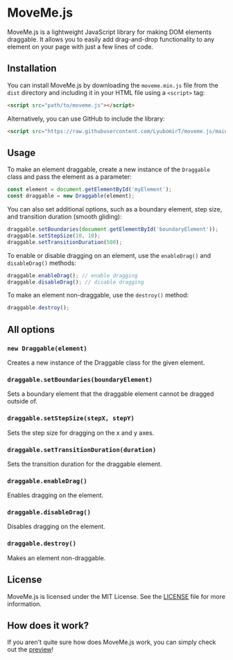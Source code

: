 
# MoveMe.js

MoveMe.js is a lightweight JavaScript library for making DOM elements draggable. It allows you to easily add drag-and-drop functionality to any element on your page with just a few lines of code.

## Installation

You can install MoveMe.js by downloading the `moveme.min.js` file from the `dist` directory and including it in your HTML file using a `<script>` tag:
```html
<script src="path/to/moveme.js"></script>
```

Alternatively, you can use GitHub to include the library:
```html
<script src="https://raw.githubusercontent.com/LyubomirT/moveme.js/main/lib/1.0.0/moveme.js"></script>
```
## Usage

To make an element draggable, create a new instance of the `Draggable` class and pass the element as a parameter:

```js
const element = document.getElementById('myElement');
const draggable = new Draggable(element);
```

You can also set additional options, such as a boundary element, step size, and transition duration (smooth gliding):

```js
draggable.setBoundaries(document.getElementById('boundaryElement'));
draggable.setStepSize(10, 10);
draggable.setTransitionDuration(500);
```

To enable or disable dragging on an element, use the `enableDrag()` and `disableDrag()` methods:
```js
draggable.enableDrag(); // enable dragging
draggable.disableDrag(); // disable dragging
```

To make an element non-draggable, use the `destroy()` method:
```js
draggable.destroy();
```

## All options

### `new Draggable(element)`

Creates a new instance of the Draggable class for the given element.

### `draggable.setBoundaries(boundaryElement)`

Sets a boundary element that the draggable element cannot be dragged outside of.

### `draggable.setStepSize(stepX, stepY)`

Sets the step size for dragging on the x and y axes.

### `draggable.setTransitionDuration(duration)`

Sets the transition duration for the draggable element.

### `draggable.enableDrag()`

Enables dragging on the element.

### `draggable.disableDrag()`

Disables dragging on the element.

### `draggable.destroy()`

Makes an element non-draggable.

## License

MoveMe.js is licensed under the MIT License. See the [LICENSE](LICENSE) file for more information.

## How does it work?

If you aren't quite sure how does MoveMe.js work, you can simply check out the [preview](preview/preview.html)!